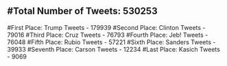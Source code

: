 #Total Number of Tweets: 530253 
---
#First Place: Trump Tweets - 179939
#Second Place: Clinton Tweets - 79016
#Third Place: Cruz Tweets - 76793
#Fourth Place: Jeb! Tweets - 76048
#Fifth Place: Rubio Tweets - 57221
#Sixth Place: Sanders Tweets - 39933
#Seventh Place: Carson Tweets - 12234
#Last Place: Kasich Tweets - 9069
